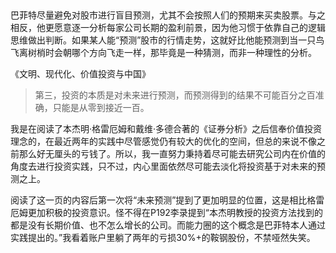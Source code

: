 ##

巴菲特尽量避免对股市进行盲目预测，尤其不会按照人们的预期来买卖股票。与之相反，他更愿意逐一分析每家公司长期的盈利前景，因为他习惯于依靠自己的逻辑思维做出判断。如果某人能“预测”股市的行情走势，这就好比他能预测到当一只鸟飞离树梢时会朝哪个方向飞走一样，那毕竟是一种猜测，而非一种理性的分析。

《文明、现代化、价值投资与中国》

> 第三，投资的本质是对未来进行预测，而预测得到的结果不可能百分之百准确，只能是从零到接近一百。

我是在阅读了本杰明·格雷厄姆和戴维·多德合著的《证券分析》之后信奉价值投资理念的，在最近两年的实践中尽管感觉仍有较大的优化的空间，但总的来说不像之前那么好无厘头的亏钱了。所以，我一直努力秉持着尽可能去研究公司内在价值的角度去进行投资实践，只不过，内心里面依然尽可能去淡化将投资基于对未来的预测之上。

阅读了这一页的内容后第一次将“未来预测”提到了更加明显的位置，这是相比格雷厄姆更加积极的投资意识。怪不得在P192李录提到“本杰明教授的投资方法找到的都是没有长期价值、也不怎么增长的公司。而能力圈的这个概念是巴菲特本人通过实践提出的。”我看着账户里躺了两年的亏损30%+的鞍钢股份，不禁哑然失笑。
